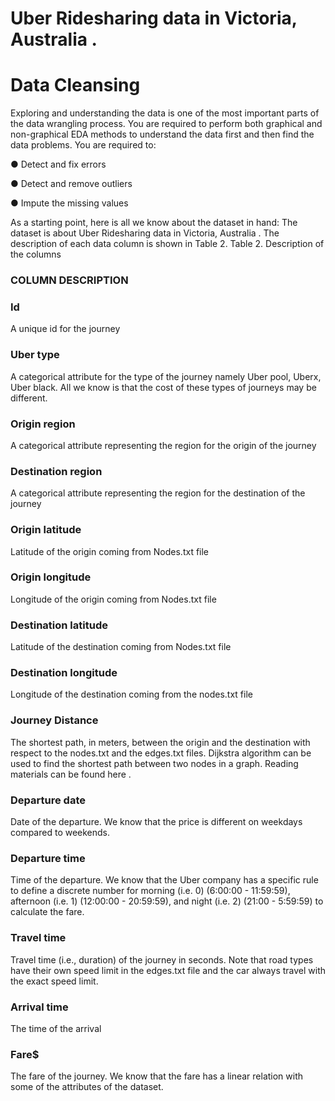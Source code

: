 # Uber Ridesharing data in Victoria, Australia .

# Data Cleansing


Exploring and understanding the data is one of the most important parts of the data wrangling
process. You are required to perform both graphical and non-graphical EDA methods to
understand the data first and then find the data problems. You are required to:

● Detect and fix errors 

● Detect and remove outliers 

● Impute the missing values 

As a starting point, here is all we know about the dataset in hand:
The dataset is about Uber Ridesharing data in Victoria, Australia . The description of each data
column is shown in Table 2.
Table 2. Description of the columns


### COLUMN DESCRIPTION

### Id 
A unique id for the journey

### Uber type 
A categorical attribute for the type of the journey namely Uber
pool, Uberx, Uber black. All we know is that the cost of these
types of journeys may be different.

### Origin region
A categorical attribute representing the region for the origin of the
journey

### Destination region
A categorical attribute representing the region for the destination
of the journey

### Origin latitude
Latitude of the origin coming from Nodes.txt file

### Origin longitude
Longitude of the origin coming from Nodes.txt file

### Destination latitude
Latitude of the destination coming from Nodes.txt file

### Destination longitude
Longitude of the destination coming from the nodes.txt file

### Journey Distance
The shortest path, in meters, between the origin and the
destination with respect to the nodes.txt and the edges.txt files.
Dijkstra algorithm can be used to find the shortest path between two
nodes in a graph. Reading materials can be found here .

### Departure date
Date of the departure. We know that the price is different on
weekdays compared to weekends.

### Departure time
Time of the departure. We know that the Uber company has a
specific rule to define a discrete number for morning (i.e. 0)
(6:00:00 - 11:59:59), afternoon (i.e. 1) (12:00:00 - 20:59:59), and
night (i.e. 2) (21:00 - 5:59:59) to calculate the fare.

### Travel time
Travel time (i.e., duration) of the journey in seconds. Note that
road types have their own speed limit in the edges.txt file and the
car always travel with the exact speed limit.

### Arrival time
The time of the arrival

### Fare$
The fare of the journey. We know that the fare has a linear
relation with some of the attributes of the dataset.

